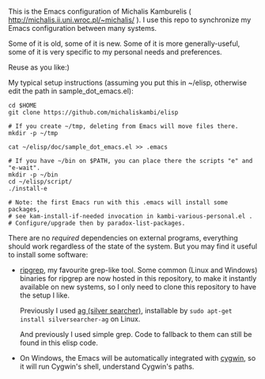 This is the Emacs configuration of Michalis Kamburelis ( http://michalis.ii.uni.wroc.pl/~michalis/ ). I use this repo to synchronize my Emacs configuration between many systems.

Some of it is old, some of it is new. Some of it is more generally-useful, some of it is very specific to my personal needs and preferences.

Reuse as you like:)

My typical setup instructions (assuming you put this in ~/elisp, otherwise edit the path in sample_dot_emacs.el):

~~~~
cd $HOME
git clone https://github.com/michaliskambi/elisp

# If you create ~/tmp, deleting from Emacs will move files there.
mkdir -p ~/tmp

cat ~/elisp/doc/sample_dot_emacs.el >> .emacs

# If you have ~/bin on $PATH, you can place there the scripts "e" and "e-wait".
mkdir -p ~/bin
cd ~/elisp/script/
./install-e

# Note: the first Emacs run with this .emacs will install some packages,
# see kam-install-if-needed invocation in kambi-various-personal.el .
# Configure/upgrade then by paradox-list-packages.
~~~~

There are no _required_ dependencies on external programs, everything should work regardless of the state of the system. But you may find it useful to install some software:

- [ripgrep](https://github.com/BurntSushi/ripgrep), my favourite grep-like tool. Some common (Linux and Windows) binaries for ripgrep are now hosted in this repository, to make it instantly available on new systems, so I only need to clone this repository to have the setup I like.

    Previously I used [ag (silver searcher)](https://github.com/ggreer/the_silver_searcher), installable by `sudo apt-get install silversearcher-ag` on Linux.

    And previously I used simple grep. Code to fallback to them can still be found in this elisp code.

- On Windows, the Emacs will be automatically integrated with [cygwin](https://www.cygwin.com/), so it will run Cygwin's shell, understand Cygwin's paths.

